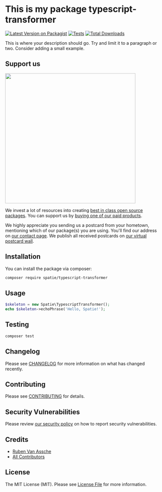 # This is my package typescript-transformer

[![Latest Version on Packagist](https://img.shields.io/packagist/v/spatie/typescript-transformer.svg?style=flat-square)](https://packagist.org/packages/spatie/typescript-transformer)
[![Tests](https://img.shields.io/github/actions/workflow/status/spatie/typescript-transformer/run-tests.yml?branch=main&label=tests&style=flat-square)](https://github.com/spatie/typescript-transformer/actions/workflows/run-tests.yml)
[![Total Downloads](https://img.shields.io/packagist/dt/spatie/typescript-transformer.svg?style=flat-square)](https://packagist.org/packages/spatie/typescript-transformer)

This is where your description should go. Try and limit it to a paragraph or two. Consider adding a small example.

## Support us

[<img src="https://github-ads.s3.eu-central-1.amazonaws.com/typescript-transformer.jpg?t=1" width="419px" />](https://spatie.be/github-ad-click/typescript-transformer)

We invest a lot of resources into creating [best in class open source packages](https://spatie.be/open-source). You can support us by [buying one of our paid products](https://spatie.be/open-source/support-us).

We highly appreciate you sending us a postcard from your hometown, mentioning which of our package(s) you are using. You'll find our address on [our contact page](https://spatie.be/about-us). We publish all received postcards on [our virtual postcard wall](https://spatie.be/open-source/postcards).

## Installation

You can install the package via composer:

```bash
composer require spatie/typescript-transformer
```

## Usage

```php
$skeleton = new Spatie\TypescriptTransformer();
echo $skeleton->echoPhrase('Hello, Spatie!');
```

## Testing

```bash
composer test
```

## Changelog

Please see [CHANGELOG](CHANGELOG.md) for more information on what has changed recently.

## Contributing

Please see [CONTRIBUTING](https://github.com/spatie/.github/blob/main/CONTRIBUTING.md) for details.

## Security Vulnerabilities

Please review [our security policy](../../security/policy) on how to report security vulnerabilities.

## Credits

- [Ruben Van Assche](https://github.com/rubenvanassche)
- [All Contributors](../../contributors)

## License

The MIT License (MIT). Please see [License File](LICENSE.md) for more information.
